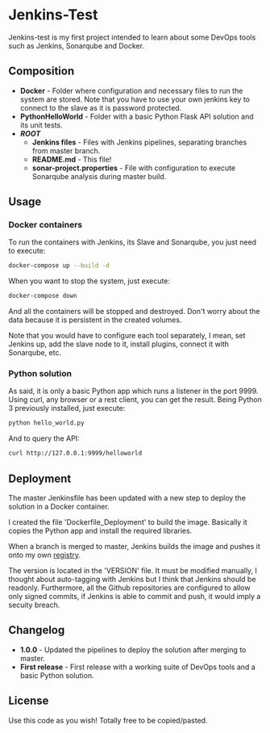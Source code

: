 # Jenkins-Test
Jenkins-test is my first project intended to learn about some DevOps tools such as Jenkins, Sonarqube and Docker.

## Composition
* **Docker** - Folder where configuration and necessary files to run the system are stored. Note that you have to use your own jenkins key to connect to the slave as it is password protected.
* **PythonHelloWorld** - Folder with a basic Python Flask API solution and its unit tests.
* ***ROOT***
  * **Jenkins files** - Files with Jenkins pipelines, separating branches from master branch.
  * **README.md** - This file!
  * **sonar-project.properties** - File with configuration to execute Sonarqube analysis during master build.


## Usage
### Docker containers
To run the containers with Jenkins, its Slave and Sonarqube, you just need to execute:
```bash
docker-compose up --build -d
```

When you want to stop the system, just execute:
```bash
docker-compose down
```
And all the containers will be stopped and destroyed. Don't worry about the data because it is persistent in the created volumes.

Note that you would have to configure each tool separately, I mean, set Jenkins up, add the slave node to it, install plugins, connect it with Sonarqube, etc.

### Python solution
As said, it is only a basic Python app which runs a listener in the port 9999. Using curl, any browser or a rest client, you can get the result.
Being Python 3 previously installed, just execute:
```bash
python hello_world.py
```
And to query the API:
```bash
curl http://127.0.0.1:9999/helloworld
```

## Deployment
The master Jenkinsfile has been updated with a new step to deploy the solution in a Docker container.

I created the file 'Dockerfile_Deployment' to build the image. Basically it copies the Python app and install the required libraries.

When a branch is merged to master, Jenkins builds the image and pushes it onto my own [registry](https://cloud.docker.com/u/davidleonm/repository/docker/davidleonm/pythonhelloworld).

The version is located in the 'VERSION' file. It must be modified manually, I thought about auto-tagging with Jenkins but I think that Jenkins should be readonly. Furthermore, all the Github repositories are configured to allow only signed commits, if Jenkins is able to commit and push, it would imply a secuity breach.

## Changelog
* **1.0.0** - Updated the pipelines to deploy the solution after merging to master.
* **First release** - First release with a working suite of DevOps tools and a basic Python solution.


## License
Use this code as you wish! Totally free to be copied/pasted.